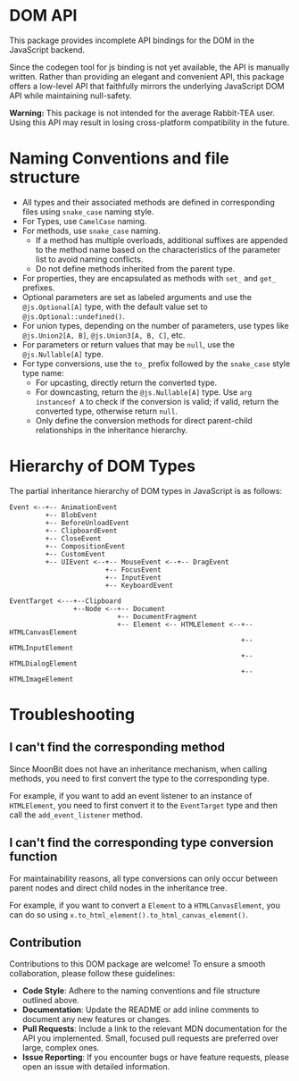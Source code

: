 # DOM API 

This package provides incomplete API bindings for the DOM in the JavaScript backend.

Since the codegen tool for js binding is not yet available, the API is manually written. 
Rather than providing an elegant and convenient API, this package offers a low-level API that faithfully mirrors the underlying JavaScript DOM API while maintaining null-safety.

**Warning:** This package is not intended for the average Rabbit-TEA user. Using this API may result in losing cross-platform compatibility in the future.

# Naming Conventions and file structure

- All types and their associated methods are defined in corresponding files using `snake_case` naming style.
- For Types, use `CamelCase` naming.
- For methods, use `snake_case` naming.
    - If a method has multiple overloads, additional suffixes are appended to the method name based on the characteristics of the parameter list to avoid naming conflicts.
    - Do not define methods inherited from the parent type.
- For properties, they are encapsulated as methods with `set_` and `get_` prefixes.
- Optional parameters are set as labeled arguments and use the `@js.Optional[A]` type, with the default value set to `@js.Optional::undefined()`.
- For union types, depending on the number of parameters, use types like `@js.Union2[A, B]`, `@js.Union3[A, B, C]`, etc.
- For parameters or return values that may be `null`, use the `@js.Nullable[A]` type.
- For type conversions, use the `to_` prefix followed by the `snake_case` style type name:
    - For upcasting, directly return the converted type.
    - For downcasting, return the `@js.Nullable[A]` type. Use `arg instanceof A` to check if the conversion is valid; if valid, return the converted type, otherwise return `null`.
    - Only define the conversion methods for direct parent-child relationships in the inheritance hierarchy.

# Hierarchy of DOM Types

The partial inheritance hierarchy of DOM types in JavaScript is as follows: 

```plaintext
Event <--+-- AnimationEvent
         +-- BlobEvent
         +-- BeforeUnloadEvent
         +-- ClipboardEvent
         +-- CloseEvent
         +-- CompositionEvent
         +-- CustomEvent
         +-- UIEvent <--+-- MouseEvent <--+-- DragEvent
                        +-- FocusEvent
                        +-- InputEvent
                        +-- KeyboardEvent

EventTarget <---+--Clipboard 
                +--Node <--+-- Document
                           +-- DocumentFragment
                           +-- Element <-- HTMLElement <--+-- HTMLCanvasElement
                                                          +-- HTMLInputElement
                                                          +-- HTMLDialogElement
                                                          +-- HTMLImageElement
```

# Troubleshooting

## I can't find the corresponding method

Since MoonBit does not have an inheritance mechanism, when calling methods, you need to first convert the type to the corresponding type.

For example, if you want to add an event listener to an instance of `HTMLElement`, you need to first convert it to the `EventTarget` type and then call the `add_event_listener` method.

## I can't find the corresponding type conversion function

For maintainability reasons, all type conversions can only occur between parent nodes and direct child nodes in the inheritance tree.

For example, if you want to convert a `Element` to a `HTMLCanvasElement`, you can do so using `x.to_html_element().to_html_canvas_element()`.


## Contribution 

Contributions to this DOM package are welcome! To ensure a smooth collaboration, please follow these guidelines:

- **Code Style**: Adhere to the naming conventions and file structure outlined above.
- **Documentation**: Update the README or add inline comments to document any new features or changes.
- **Pull Requests**: Include a link to the relevant MDN documentation for the API you implemented. Small, focused pull requests are preferred over large, complex ones.
- **Issue Reporting**: If you encounter bugs or have feature requests, please open an issue with detailed information.

